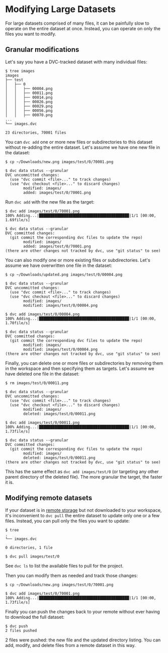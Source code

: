 # Modifying Large Datasets

For large datasets comprised of many files, it can be painfully slow to operate
on the entire dataset at once. Instead, you can operate on only the files you
want to modify.

## Granular modifications

Let's say you have a DVC-tracked dataset with many individual files:

```cli
$ tree images
images
├── test
│   ├── 0
│   │   ├── 00004.png
│   │   ├── 00011.png
│   │   ├── 00014.png
│   │   ├── 00026.png
│   │   ├── 00029.png
│   │   ├── 00056.png
│   │   ├── 00070.png
...
└── images.dvc

23 directories, 70001 files
```

You can `dvc add` one or more new files or subdirectories to this dataset
without re-adding the entire dataset. Let's assume we have one new file in the
dataset:

```cli
$ cp ~/Downloads/new.png images/test/0/70001.png

$ dvc data status --granular
DVC uncommitted changes:
  (use "dvc commit <file>..." to track changes)
  (use "dvc checkout <file>..." to discard changes)
        modified: images/
        added: images/test/0/70001.png
```

Run `dvc add` with the new file as the target:

```cli
$ dvc add images/test/0/70001.png
100% Adding...|████████████████████████████████████████|1/1 [00:00,  1.69file/s]

$ dvc data status --granular
DVC committed changes:
  (git commit the corresponding dvc files to update the repo)
        modified: images/
        added: images/test/0/70001.png
(there are other changes not tracked by dvc, use "git status" to see)
```

You can also modify one or more existing files or subdirectories. Let's assume
we have overwritten one file in the dataset:

```cli
$ cp ~/Downloads/updated.png images/test/0/00004.png

$ dvc data status --granular
DVC uncommitted changes:
  (use "dvc commit <file>..." to track changes)
  (use "dvc checkout <file>..." to discard changes)
        modified: images/
        modified: images/test/0/00004.png

$ dvc add images/test/0/00004.png
100% Adding...|████████████████████████████████████████|1/1 [00:00,  1.70file/s]

$ dvc data status --granular
DVC committed changes:
  (git commit the corresponding dvc files to update the repo)
        modified: images/
        modified: images/test/0/00004.png
(there are other changes not tracked by dvc, use "git status" to see)
```

Finally, you can delete one or more files or subdirectories by removing them in
the workspace and then specifying them as targets. Let's assume we have deleted
one file in the dataset:

```cli
$ rm images/test/0/00011.png

$ dvc data status --granular
DVC uncommitted changes:
  (use "dvc commit <file>..." to track changes)
  (use "dvc checkout <file>..." to discard changes)
        modified: images/
        deleted: images/test/0/00011.png

$ dvc add images/test/0/00011.png
100% Adding...|████████████████████████████████████████|1/1 [00:00,  1.73file/s]

$ dvc data status --granular
DVC committed changes:
  (git commit the corresponding dvc files to update the repo)
        modified: images/
        deleted: images/test/0/00011.png
(there are other changes not tracked by dvc, use "git status" to see)
```

This has the same effect as `dvc add images/test/0` (or targeting any other
parent directory of the deleted file). The more granular the target, the faster
it is.

## Modifying remote datasets

If your dataset is in [remote storage] but not downloaded to your workspace, it's
inconvenient to `dvc pull` the entire dataset to update only one or a few files.
Instead, you can pull only the files you want to update:

```cli
$ tree
.
└── images.dvc

0 directories, 1 file

$ dvc pull images/test/0
```

See `dvc ls` to list the available files to pull for the project.

Then you can modify them as needed and track those changes:

```cli
$ cp ~/Downloads/new.png images/test/0/70001.png

$ dvc add images/test/0/70001.png
100% Adding...|████████████████████████████████████████|1/1 [00:00,  1.73file/s]
```

Finally you can push the changes back to your remote without ever having to
download the full dataset:

```cli
$ dvc push
2 files pushed
```

2 files were pushed: the new file and the updated directory listing. You can
add, modify, and delete files from a remote dataset in this way.

[remote storage]: /doc/user-guide/data-management/modifying-large-datasets
